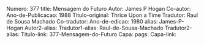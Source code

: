 Numero: 377
title: Mensagem do Futuro
Autor: James P Hogan
Co-autor: 
Ano-de-Publicacao: 1988
Titulo-original: Thrice Upon a Time
Tradutor: Raul de Sousa Machado
Co-tradutor: 
Ano-de-edicao: 1980
alias: James-P-Hogan
Autor2-alias: 
Tradutor1-alias: Raul-de-Sousa-Machado
Tradutor2-alias: 
Titulo-link: 377-Mensagem-do-Futuro
Capa: 
pags: 
Capa-link: 